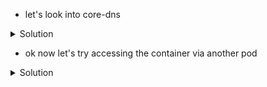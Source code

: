 * let's look into core-dns

<details>
  <summary>Solution</summary>
    <pre><code>    
        kubectl expose deployment evsa --type=ClusterIP --port=80
    </code></pre>
</details>



* ok now let's try accessing the container via another pod

<details>
  <summary>Solution</summary>
    <pre><code>    
       k run -it test --image=yauritux/busybox-curl sh
       curl evsa
       cat /etc/resolv.conf
       curl evsa.default
       curl evsa.default.svc
       curl evsa.default.svc.cluster.local
    </code></pre>
</details>